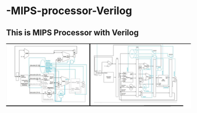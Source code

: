 # -MIPS-processor-Verilog

## This is MIPS Processor with Verilog
![alt text](https://github.com/1OneOfAKind1/-MIPS-processor-Verilog/blob/master/MIPS.jpg)
